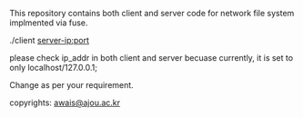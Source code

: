 This repository contains both client and server code for network file system implmented via fuse.

./client <server-ip:port> 

please check ip_addr in both client and server becuase currently, it is set to only localhost/127.0.0.1;

Change as per your requirement.

copyrights:
awais@ajou.ac.kr
